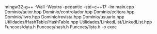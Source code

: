 mingw32-g++ -Wall -Wextra -pedantic -std=c++17 -lm main.cpp Dominio/autor.hpp Dominio/controlador.hpp Dominio/editora.hpp Dominio/livro.hpp Dominio/revista.hpp Dominio/usuario.hpp Utilidades/HashTable/HashTable.hpp Utilidades/LinkedList/LinkedList.hpp Funcoes/data.h Funcoes/hash.h Funcoes/lista.h -o exec 